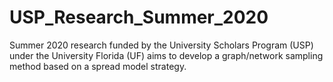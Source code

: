 # USP_Research_Summer_2020
Summer 2020 research funded by the University Scholars Program (USP) under the University Florida (UF) aims to develop a graph/network sampling method based on a spread model strategy.
